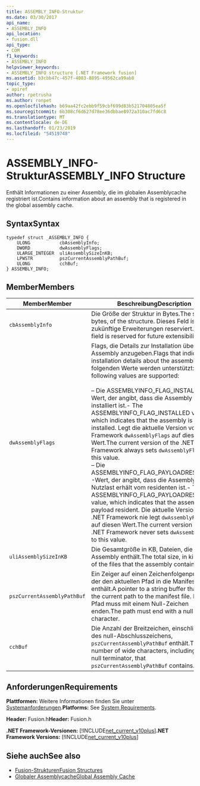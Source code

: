 ```yaml
---
title: ASSEMBLY_INFO-Struktur
ms.date: 03/30/2017
api_name:
- ASSEMBLY_INFO
api_location:
- fusion.dll
api_type:
- COM
f1_keywords:
- ASSEMBLY_INFO
helpviewer_keywords:
- ASSEMBLY_INFO structure [.NET Framework fusion]
ms.assetid: b3cbb47c-457f-4083-8895-49562ca99ab8
topic_type:
- apiref
author: rpetrusha
ms.author: ronpet
ms.openlocfilehash: b69aa42fc2ebb9f59cbf699d83b521704805ea5f
ms.sourcegitcommit: 6b308cf6d627d78ee36dbbae8972a310ac7fd6c8
ms.translationtype: MT
ms.contentlocale: de-DE
ms.lasthandoff: 01/23/2019
ms.locfileid: "54519748"
---
```

# <a name="assemblyinfo-structure"></a><span data-ttu-id="c2832-102">ASSEMBLY_INFO-Struktur</span><span class="sxs-lookup"><span data-stu-id="c2832-102">ASSEMBLY_INFO Structure</span></span>
<span data-ttu-id="c2832-103">Enthält Informationen zu einer Assembly, die im globalen Assemblycache registriert ist.</span><span class="sxs-lookup"><span data-stu-id="c2832-103">Contains information about an assembly that is registered in the global assembly cache.</span></span>  
  
## <a name="syntax"></a><span data-ttu-id="c2832-104">Syntax</span><span class="sxs-lookup"><span data-stu-id="c2832-104">Syntax</span></span>  
  
```  
typedef struct _ASSEMBLY_INFO {  
    ULONG           cbAssemblyInfo;  
    DWORD           dwAssemblyFlags;  
    ULARGE_INTEGER  uliAssemblySizeInKB;  
    LPWSTR          pszCurrentAssemblyPathBuf;  
    ULONG           cchBuf;  
} ASSEMBLY_INFO;  
```  
  
## <a name="members"></a><span data-ttu-id="c2832-105">Member</span><span class="sxs-lookup"><span data-stu-id="c2832-105">Members</span></span>  
  
|<span data-ttu-id="c2832-106">Member</span><span class="sxs-lookup"><span data-stu-id="c2832-106">Member</span></span>|<span data-ttu-id="c2832-107">Beschreibung</span><span class="sxs-lookup"><span data-stu-id="c2832-107">Description</span></span>|  
|------------|-----------------|  
|`cbAssemblyInfo`|<span data-ttu-id="c2832-108">Die Größe der Struktur in Bytes.</span><span class="sxs-lookup"><span data-stu-id="c2832-108">The size, in bytes, of the structure.</span></span> <span data-ttu-id="c2832-109">Dieses Feld ist für zukünftige Erweiterungen reserviert.</span><span class="sxs-lookup"><span data-stu-id="c2832-109">This field is reserved for future extensibility.</span></span>|  
|`dwAssemblyFlags`|<span data-ttu-id="c2832-110">Flags, die Details zur Installation über die Assembly anzugeben.</span><span class="sxs-lookup"><span data-stu-id="c2832-110">Flags that indicate installation details about the assembly.</span></span> <span data-ttu-id="c2832-111">Die folgenden Werte werden unterstützt:</span><span class="sxs-lookup"><span data-stu-id="c2832-111">The following values are supported:</span></span><br /><br /> <span data-ttu-id="c2832-112">– Die ASSEMBLYINFO_FLAG_INSTALLED-Wert, der angibt, dass die Assembly installiert ist.</span><span class="sxs-lookup"><span data-stu-id="c2832-112">-   The ASSEMBLYINFO_FLAG_INSTALLED value, which indicates that the assembly is installed.</span></span> <span data-ttu-id="c2832-113">Legt die aktuelle Version von .NET Framework `dwAssemblyFlags` auf diesen Wert.</span><span class="sxs-lookup"><span data-stu-id="c2832-113">The current version of the .NET Framework always sets `dwAssemblyFlags` to this value.</span></span><br /><span data-ttu-id="c2832-114">– Die ASSEMBLYINFO_FLAG_PAYLOADRESIDENT-Wert, der angibt, dass die Assembly eine Nutzlast erhält vom residenten ist.</span><span class="sxs-lookup"><span data-stu-id="c2832-114">-   The ASSEMBLYINFO_FLAG_PAYLOADRESIDENT value, which indicates that the assembly is a payload resident.</span></span> <span data-ttu-id="c2832-115">Die aktuelle Version von .NET Framework nie legt `dwAssemblyFlags` auf diesen Wert.</span><span class="sxs-lookup"><span data-stu-id="c2832-115">The current version of the .NET Framework never sets `dwAssemblyFlags` to this value.</span></span>|  
|`uliAssemblySizeInKB`|<span data-ttu-id="c2832-116">Die Gesamtgröße in KB, Dateien, die die Assembly enthält.</span><span class="sxs-lookup"><span data-stu-id="c2832-116">The total size, in kilobytes, of the files that the assembly contains.</span></span>|  
|`pszCurrentAssemblyPathBuf`|<span data-ttu-id="c2832-117">Ein Zeiger auf einen Zeichenfolgenpuffer, der den aktuellen Pfad in die Manifestdatei enthält.</span><span class="sxs-lookup"><span data-stu-id="c2832-117">A pointer to a string buffer that holds the current path to the manifest file.</span></span> <span data-ttu-id="c2832-118">Der Pfad muss mit einem Null-Zeichen enden.</span><span class="sxs-lookup"><span data-stu-id="c2832-118">The path must end with a null character.</span></span>|  
|`cchBuf`|<span data-ttu-id="c2832-119">Die Anzahl der Breitzeichen, einschließlich des null-Abschlusszeichens, `pszCurrentAssemblyPathBuf` enthält.</span><span class="sxs-lookup"><span data-stu-id="c2832-119">The number of wide characters, including the null terminator, that `pszCurrentAssemblyPathBuf` contains.</span></span>|  
  
## <a name="requirements"></a><span data-ttu-id="c2832-120">Anforderungen</span><span class="sxs-lookup"><span data-stu-id="c2832-120">Requirements</span></span>  
 <span data-ttu-id="c2832-121">**Plattformen:** Weitere Informationen finden Sie unter [Systemanforderungen](../../../../docs/framework/get-started/system-requirements.md).</span><span class="sxs-lookup"><span data-stu-id="c2832-121">**Platforms:** See [System Requirements](../../../../docs/framework/get-started/system-requirements.md).</span></span>  
  
 <span data-ttu-id="c2832-122">**Header:** Fusion.h</span><span class="sxs-lookup"><span data-stu-id="c2832-122">**Header:** Fusion.h</span></span>  
  
 <span data-ttu-id="c2832-123">**.NET Framework-Versionen:** [!INCLUDE[net_current_v10plus](../../../../includes/net-current-v10plus-md.md)]</span><span class="sxs-lookup"><span data-stu-id="c2832-123">**.NET Framework Versions:** [!INCLUDE[net_current_v10plus](../../../../includes/net-current-v10plus-md.md)]</span></span>  
  
## <a name="see-also"></a><span data-ttu-id="c2832-124">Siehe auch</span><span class="sxs-lookup"><span data-stu-id="c2832-124">See also</span></span>
- [<span data-ttu-id="c2832-125">Fusion-Strukturen</span><span class="sxs-lookup"><span data-stu-id="c2832-125">Fusion Structures</span></span>](../../../../docs/framework/unmanaged-api/fusion/fusion-structures.md)
- [<span data-ttu-id="c2832-126">Globaler Assemblycache</span><span class="sxs-lookup"><span data-stu-id="c2832-126">Global Assembly Cache</span></span>](../../../../docs/framework/app-domains/gac.md)
